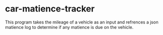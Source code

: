 # car-matience-tracker
This program takes the mileage of a vehicle as an input and refrences a json matience log to determine if any matience is due on the vehicle.
